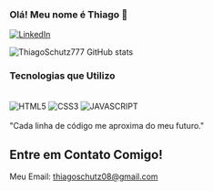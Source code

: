 

### Olá! Meu nome é Thiago 🚀

[![LinkedIn](https://img.shields.io/badge/LinkedIn-0077B5?style=for-the-badge&logo=linkedin&logoColor=white
)](https://www.linkedin.com/in/thiago-silva-schutz/)

![ThiagoSchutz777 GitHub stats](https://github-readme-stats.vercel.app/api?username=ThiagoSchutz777&hide=contribs,prs&theme=dracula)

### Tecnologias que Utilizo 

<div style="dislplay:inline_block"><br/>
  <img align="center" alt="HTML5" src="https://img.shields.io/badge/HTML5-E34F26?style=for-the-badge&logo=html5&logoColor=white" >
  <img align="center" alt="CSS3" src="https://img.shields.io/badge/CSS3-1572B6?style=for-the-badge&logo=css3&logoColor=white" >
  <img align="center" alt="JAVASCRIPT" src="https://img.shields.io/badge/JavaScript-F7DF1E?style=for-the-badge&logo=javascript&logoColor=black" >
</div><br/>
"Cada linha de código me aproxima do meu futuro."

## Entre em Contato Comigo!
Meu Email: thiagoschutz08@gmail.com
